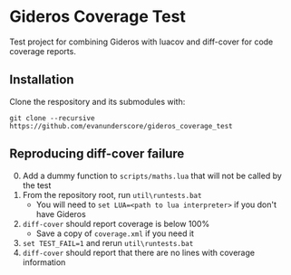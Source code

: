 Gideros Coverage Test
=====================

Test project for combining Gideros with luacov and diff-cover for code coverage reports.

Installation
------------

Clone the respository and its submodules with:

```
git clone --recursive https://github.com/evanunderscore/gideros_coverage_test
```

Reproducing diff-cover failure
------------------------------

0. Add a dummy function to `scripts/maths.lua` that will not be called by the test
0. From the repository root, run `util\runtests.bat`
    * You will need to `set LUA=<path to lua interpreter>` if you don't have Gideros
0. `diff-cover` should report coverage is below 100%
    * Save a copy of `coverage.xml` if you need it
0. `set TEST_FAIL=1` and rerun `util\runtests.bat`
0. `diff-cover` should report that there are no lines with coverage information
